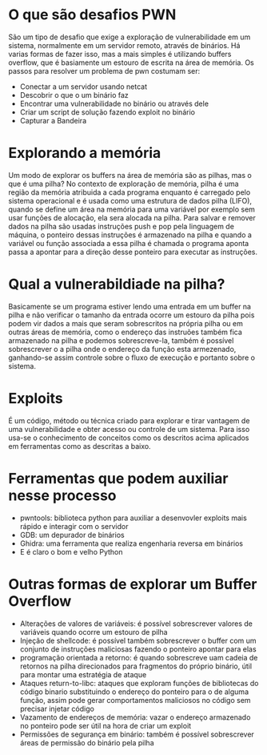 # O que são desafios PWN
São um tipo de desafio que exige a exploração de vulnerabilidade em um sistema, normalmente em um servidor remoto, através de binários. Há varias formas de fazer isso, mas a mais simples é utilizando buffers overflow, que é basiamente um estouro de escrita na área de memória. Os passos para resolver um problema de pwn costumam ser:
- Conectar a um servidor usando netcat
- Descobrir o que o um binário faz
- Encontrar uma vulnerabilidade no binário ou através dele
- Criar um script de solução fazendo exploit no binário
- Capturar a Bandeira

# Explorando a memória
Um modo de explorar os buffers na área de memória são as pilhas, mas o que é uma pilha? No contexto de exploração de memória, pilha é uma região da memória atribuida a cada programa enquanto é carregado pelo sistema operacional e é usada como uma estrutura de dados pilha (LIFO), quando se define um área na memória para uma variável por exemplo sem usar funções de alocação, ela sera alocada na pilha. Para salvar e remover dados na pilha são usadas instruções push e pop pela linguagem de máquina, o ponteiro dessas instruções é armazenado na pilha e quando a variável ou função associada a essa pilha é chamada o programa aponta passa a apontar para a direção desse ponteiro para executar as instruções.

# Qual a vulnerabildiade na pilha?
Basicamente se um programa estiver lendo uma entrada em um buffer na pilha e não verificar o tamanho da entrada ocorre um estouro da pilha pois podem vir dados a mais que seram sobrescritos na própria pilha ou em outras áreas de memória, como o endereço das instruões também fica armazenado na pilha e podemos sobrescreve-la, também é possível sobrescrever o a pilha onde o endereço da função esta armezenado, ganhando-se assim controle sobre o fluxo de execução e portanto sobre o sistema.

# Exploits
É um código, método ou técnica criado para explorar e tirar vantagem de uma vulnerabilidade e obter acesso ou controle de um sistema. Para isso usa-se o conhecimento de conceitos como os descritos acima aplicados em ferramentas como as descritas a baixo. 

# Ferramentas que podem auxiliar nesse processo
- pwntools: biblioteca python para auxiliar a desenvovler exploits mais rápido e interagir com o servidor
- GDB: um depurador de binários
- Ghidra: uma ferramenta que realiza engenharia reversa em binários
- E é claro o bom e velho Python

# Outras formas de explorar um Buffer Overflow
- Alterações de valores de variáveis: é possível sobrescrever valores de variáveis quando ocorre um estouro de pilha
- Injeção de shellcode: é possível também sobrescrever o buffer com um conjunto de instruções maliciosas fazendo o ponteiro apontar para elas
- programação orientada a retorno: é quando sobrescreve uam cadeia de retornos na pilha direcionados para fragmentos do próprio binário, útil para montar uma estratégia de ataque
- Ataques return-to-libc: ataques que exploram funções de bibliotecas do código binario substituindo o endereço do ponteiro para o de alguma função, assim pode gerar comportamentos maliciosos no código sem precisar injetar código
- Vazamento de endereços de memória: vazar o endereço armazenado no ponteiro pode ser útil na hora de criar um exploit
- Permissões de segurança em binário: também é possível sobrescrever áreas de permissão do binário pela pilha

